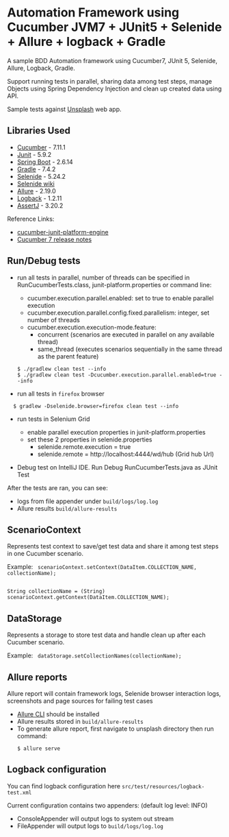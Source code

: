 # Automation Framework using Cucumber JVM7 + JUnit5 + Selenide + Allure + logback + Gradle

A sample BDD Automation framework using Cucumber7, JUnit 5, Selenide, Allure, Logback, Gradle.

Support running tests in parallel, sharing data among test steps, manage Objects using Spring Dependency Injection and clean up created data using API.

Sample tests against [Unsplash](https://unsplash.com/) web app.

## Libraries Used

* [Cucumber](https://cucumber.io/docs/cucumber/) - 7.11.1
* [Junit](https://junit.org/junit5/docs/current/user-guide/) - 5.9.2
* [Spring Boot](https://docs.spring.io/spring-framework/docs/current/reference/html/) - 2.6.14
* [Gradle](https://gradle.org/guides) - 7.4.2
* [Selenide](https://selenide.org/documentation.html) - 5.24.2
* [Selenide wiki](https://github.com/selenide/selenide/wiki)
* [Allure](https://docs.qameta.io/allure/) - 2.19.0
* [Logback](http://logback.qos.ch/manual/index.html) - 1.2.11
* [AssertJ](https://assertj.github.io/doc/) - 3.20.2

Reference Links:
* [cucumber-junit-platform-engine](https://github.com/cucumber/cucumber-jvm/tree/main/cucumber-junit-platform-engine)
* [Cucumber 7 release notes](https://github.com/cucumber/cucumber-jvm/blob/main/release-notes/v7.0.0.md)

## Run/Debug tests

* run all tests in parallel, number of threads can be specified in RunCucumberTests.class, junit-platform.properties or command line:
    - cucumber.execution.parallel.enabled: set to true to enable parallel execution
    - cucumber.execution.parallel.config.fixed.parallelism: integer, set number of threads
    - cucumber.execution.execution-mode.feature:
        - concurrent (scenarios are executed in parallel on any available thread)
        - same_thread (executes scenarios sequentially in the same thread as the parent feature)


  ```shell
  $ ./gradlew clean test --info
  $ ./gradlew clean test -Dcucumber.execution.parallel.enabled=true --info
  ```


* run all tests in `firefox` browser

```shell
  $ gradlew -Dselenide.browser=firefox clean test --info
  ```

* run tests in Selenium Grid
    - enable parallel execution properties in junit-platform.properties
    - set these 2 properties in selenide.properties
        - selenide.remote.execution = true
        - selenide.remote = http://localhost:4444/wd/hub (Grid hub Url)<br>


* Debug test on IntelliJ IDE.
Run Debug RunCucumberTests.java as JUnit Test


After the tests are ran, you can see:
* logs from file appender under `build/logs/log.log`
* Allure results `build/allure-results`

## ScenarioContext

Represents test context to save/get test data and share it among test steps in one Cucumber scenario.

Example:
<code>
scenarioContext.setContext(DataItem.COLLECTION_NAME, collectionName);
</code>

<code>
String collectionName = (String) scenarioContext.getContext(DataItem.COLLECTION_NAME);
</code>

## DataStorage
Represents a storage to store test data and handle clean up after each Cucumber scenario.

Example:
<code>
dataStorage.setCollectionNames(collectionName);
</code>


## Allure reports
Allure report will contain framework logs, Selenide browser interaction logs, screenshots and page sources for
failing test cases

* [Allure CLI](https://docs.qameta.io/allure/#_commandline) should be installed
* Allure results stored in `build/allure-results`
* To generate allure report, first navigate to unsplash directory then run command:
  ```shell
  $ allure serve
  ```


## Logback configuration

You can find logback configuration here `src/test/resources/logback-test.xml`

Current configuration contains two appenders:
(default log level: INFO)

* ConsoleAppender will output logs to system out stream
* FileAppender will output logs to `build/logs/log.log`